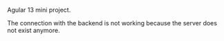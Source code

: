 Agular 13 mini project.

The connection with the backend is not working because the server does not exist anymore.
